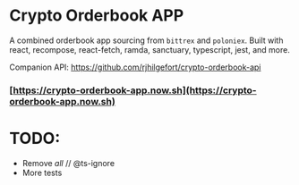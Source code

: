 # Crypto Orderbook APP

A combined orderbook app sourcing from `bittrex` and `poloniex`. Built with react, recompose, react-fetch, ramda, sanctuary, typescript, jest, and more.

Companion API: https://github.com/rjhilgefort/crypto-orderbook-api

### [https://crypto-orderbook-app.now.sh](https://crypto-orderbook-app.now.sh)

# TODO:

- Remove *all* // @ts-ignore
- More tests
